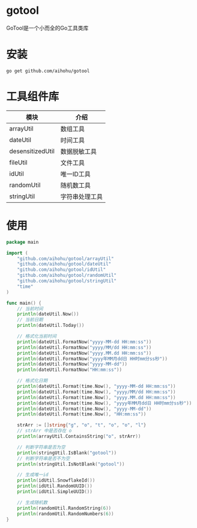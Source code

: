 # gotool
GoTool是一个小而全的Go工具类库



# 安装

```shell
go get github.com/aihohu/gotool
```



# 工具组件库

| 模块             | 介绍           |
| ---------------- | -------------- |
| arrayUtil        | 数组工具       |
| dateUtil         | 时间工具       |
| desensitizedUtil | 数据脱敏工具   |
| fileUtil         | 文件工具       |
| idUtil           | 唯一ID工具     |
| randomUtil       | 随机数工具     |
| stringUtil       | 字符串处理工具 |



# 使用

```go
package main

import (
	"github.com/aihohu/gotool/arrayUtil"
	"github.com/aihohu/gotool/dateUtil"
	"github.com/aihohu/gotool/idUtil"
	"github.com/aihohu/gotool/randomUtil"
	"github.com/aihohu/gotool/stringUtil"
	"time"
)

func main() {
	// 当前时间
	println(dateUtil.Now())
	// 当前日期
	println(dateUtil.Today())

	// 格式化当前时间
	println(dateUtil.FormatNow("yyyy-MM-dd HH:mm:ss"))
	println(dateUtil.FormatNow("yyyy/MM/dd HH:mm:ss"))
	println(dateUtil.FormatNow("yyyy.MM.dd HH:mm:ss"))
	println(dateUtil.FormatNow("yyyy年MM月dd日 HH时mm分ss秒"))
	println(dateUtil.FormatNow("yyyy-MM-dd"))
	println(dateUtil.FormatNow("HH:mm:ss"))

	// 格式化日期
	println(dateUtil.Format(time.Now(), "yyyy-MM-dd HH:mm:ss"))
	println(dateUtil.Format(time.Now(), "yyyy/MM/dd HH:mm:ss"))
	println(dateUtil.Format(time.Now(), "yyyy.MM.dd HH:mm:ss"))
	println(dateUtil.Format(time.Now(), "yyyy年MM月dd日 HH时mm分ss秒"))
	println(dateUtil.Format(time.Now(), "yyyy-MM-dd"))
	println(dateUtil.Format(time.Now(), "HH:mm:ss"))

	strArr := []string{"g", "o", "t", "o", "o", "l"}
	// strArr 中是否存在 o
	println(arrayUtil.ContainsString("o", strArr))

	// 判断字符串是否为空
	println(stringUtil.IsBlank("gotool"))
	// 判断字符串是否不为空
	println(stringUtil.IsNotBlank("gotool"))

	// 生成唯一id
	println(idUtil.SnowflakeId())
	println(idUtil.RandomUUID())
	println(idUtil.SimpleUUID())

	// 生成随机数
	println(randomUtil.RandomString(6))
	println(randomUtil.RandomNumbers(6))
}

```

